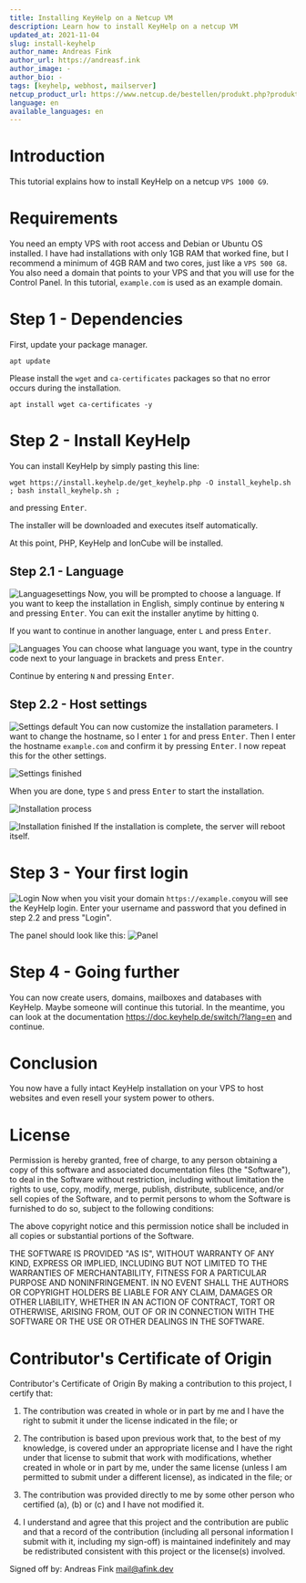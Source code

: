 ```yaml
---
title: Installing KeyHelp on a Netcup VM
description: Learn how to install KeyHelp on a netcup VM
updated_at: 2021-11-04
slug: install-keyhelp
author_name: Andreas Fink
author_url: https://andreasf.ink
author_image: -
author_bio: -
tags: [keyhelp, webhost, mailserver]
netcup_product_url: https://www.netcup.de/bestellen/produkt.php?produkt=2623
language: en
available_languages: en
---
```


# Introduction

This tutorial explains how to install KeyHelp on a netcup `VPS 1000 G9`.

# Requirements

You need an empty VPS with root access and Debian or Ubuntu OS installed. I have had installations with only 1GB RAM that worked fine, but I recommend a minimum of 4GB RAM and two cores, just like a `VPS 500 G8`.
You also need a domain that points to your VPS and that you will use for the Control Panel. In this tutorial, `example.com` is used as an example domain.

# Step 1 - Dependencies

First, update your package manager.

```
apt update
```

Please install the `wget` and `ca-certificates` packages so that no error occurs during the installation.

```
apt install wget ca-certificates -y
```

# Step 2 - Install KeyHelp

You can install KeyHelp by simply pasting this line:

```
wget https://install.keyhelp.de/get_keyhelp.php -O install_keyhelp.sh ; bash install_keyhelp.sh ;
```

and pressing <kbd>Enter</kbd>.

The installer will be downloaded and executes itself automatically.

At this point, PHP, KeyHelp and IonCube will be installed.

## Step 2.1 - Language

![Languagesettings](./images/lang.png)
Now, you will be prompted to choose a language. If you want to keep the installation in English, simply continue by entering `N` and pressing <kbd>Enter</kbd>. You can exit the installer anytime by hitting `Q`.

If you want to continue in another language, enter `L` and press <kbd>Enter</kbd>.

![Languages](./images/languages.png)
You can choose what language you want, type in the country code next to your language in brackets and press <kbd>Enter</kbd>.

Continue by entering `N` and pressing <kbd>Enter</kbd>.

## Step 2.2 - Host settings

![Settings default](./images/settings_0.png)
You can now customize the installation parameters. I want to change the hostname, so I enter `1` for and press <kbd>Enter</kbd>. Then I enter the hostname `example.com` and confirm it by pressing <kbd>Enter</kbd>. I now repeat this for the other settings.

![Settings finished](./images/settings_1.png)

When you are done, type `S` and press <kbd>Enter</kbd> to start the installation.

![Installation process](./images/install.png)

![Installation finished](./images/done.png)
If the installation is complete, the server will reboot itself.

# Step 3 - Your first login

![Login](./images/login.png)
Now when you visit your domain `https://example.com`you will see the KeyHelp login. Enter your username and password that you defined in step 2.2 and press "Login".

The panel should look like this:
![Panel](./images/panel.png)

# Step 4 - Going further

You can now create users, domains, mailboxes and databases with KeyHelp. Maybe someone will continue this tutorial. In the meantime, you can look at the documentation https://doc.keyhelp.de/switch/?lang=en and continue.

# Conclusion

You now have a fully intact KeyHelp installation on your VPS to host websites and even resell your system power to others.

# License

Permission is hereby granted, free of charge, to any person obtaining a copy
of this software and associated documentation files (the "Software"), to deal
in the Software without restriction, including without limitation the rights
to use, copy, modify, merge, publish, distribute, sublicence, and/or sell
copies of the Software, and to permit persons to whom the Software is
furnished to do so, subject to the following conditions:

The above copyright notice and this permission notice shall be included in all
copies or substantial portions of the Software.

THE SOFTWARE IS PROVIDED "AS IS", WITHOUT WARRANTY OF ANY KIND, EXPRESS OR
IMPLIED, INCLUDING BUT NOT LIMITED TO THE WARRANTIES OF MERCHANTABILITY,
FITNESS FOR A PARTICULAR PURPOSE AND NONINFRINGEMENT. IN NO EVENT SHALL THE
AUTHORS OR COPYRIGHT HOLDERS BE LIABLE FOR ANY CLAIM, DAMAGES OR OTHER
LIABILITY, WHETHER IN AN ACTION OF CONTRACT, TORT OR OTHERWISE, ARISING FROM,
OUT OF OR IN CONNECTION WITH THE SOFTWARE OR THE USE OR OTHER DEALINGS IN THE
SOFTWARE.

# Contributor's Certificate of Origin

Contributor's Certificate of Origin By making a contribution to this project, I certify that:

1.  The contribution was created in whole or in part by me and I have the right to submit it under the license indicated in the file; or

2.  The contribution is based upon previous work that, to the best of my knowledge, is covered under an appropriate license and I have the right under that license to submit that work with modifications, whether created in whole or in part by me, under the same license (unless I am permitted to submit under a different license), as indicated in the file; or

3.  The contribution was provided directly to me by some other person who certified (a), (b) or (c) and I have not modified it.

4.  I understand and agree that this project and the contribution are public and that a record of the contribution (including all personal information I submit with it, including my sign-off) is maintained indefinitely and may be redistributed consistent with this project or the license(s) involved.

Signed off by: Andreas Fink mail@afink.dev

